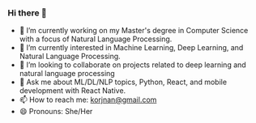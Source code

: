 ### Hi there 👋

- 📖 I’m currently working on my Master's degree in Computer Science with a focus of Natural Language Processing.
- 🌱 I’m currently interested in Machine Learning, Deep Learning, and Natural Language Processing.
- 👯 I’m looking to collaborate on projects related to deep learning and natural language processing
- 💬 Ask me about ML/DL/NLP topics, Python, React, and mobile development with React Native.
- 📫 How to reach me: korjnan@gmail.com
- 😄 Pronouns: She/Her
<!--
**Kirsten-Nancy/Kirsten-Nancy** is a ✨ _special_ ✨ repository because its `README.md` (this file) appears on your GitHub profile.

Here are some ideas to get you started:

- 🔭 I’m currently working on ...
- 🌱 I’m currently learning ...
- 👯 I’m looking to collaborate on ...
- 🤔 I’m looking for help with ...
- 💬 Ask me about ...
- 📫 How to reach me: korjnan@gmail.com
- 😄 Pronouns: She/Her
- ⚡ Fun fact: ...

